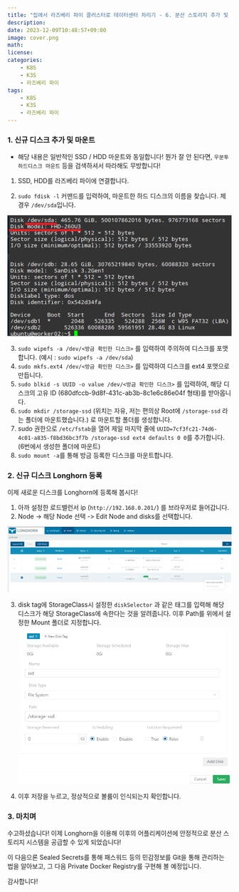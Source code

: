 ```yaml
---
title: "집에서 라즈베리 파이 클러스터로 데이터센터 차리기 - 6. 분산 스토리지 추가 및 Longhorn을 통한 제공하기"
description: 
date: 2023-12-09T10:48:57+09:00
image: cover.png
math: 
license: 
categories:
    - K8S
    - K3S
    - 라즈베리 파이
tags:
    - K8S
    - K3S
    - 라즈베리 파이
---
```


### 1. 신규 디스크 추가 및 마운트

- 해당 내용은 일반적인 SSD / HDD 마운트와 동일합니다! 뭔가 잘 안 된다면, `우분투 하드디스크 마운트` 등을 검색하셔서 따라해도 무방합니다!

1. SSD, HDD를 라즈베리 파이에 연결합니다. 

2. `sudo fdisk -l` 커맨드를 입력하여, 마운트한 하드 디스크의 이름을 찾습니다. 제 경우 `/dev/sda`입니다.

![마운트된 하드디스크 내용](image.png)

3. `sudo wipefs -a /dev/<방금 확인한 디스크>` 를 입력하여 주의하여 디스크를 포맷합니다. (예시 : `sudo wipefs -a /dev/sda`)
4. `sudo mkfs.ext4 /dev/<방금 확인한 디스크>` 를 입력하여 디스크를 ext4 포맷으로 만듭니다.
5. `sudo blkid -s UUID -o value /dev/<방금 확인한 디스크>` 를 입력하여, 해당 디스크의 고유 ID (680dfccb-9d8f-431c-ab3b-8c1e6c86e04f 형태)를 받아옵니다.
6. `sudo mkdir /storage-ssd` (위치는 자유, 저는 편의상 Root에 `/storage-ssd` 라는 폴더에 마운트했습니다.) 로 마운트할 폴더를 생성합니다.
7. sudo 권한으로 `/etc/fstab`을 열어 제일 마지막 줄에 `UUID=7cf3fc21-74d6-4c01-a835-f8bd36bc3f7b /storage-ssd ext4 defaults 0 0`를 추가합니다. (6번에서 생성한 폴더에 마운트)
8. `sudo mount -a`를 통해 방금 등록한 디스크를 마운트합니다.

### 2. 신규 디스크 Longhorn 등록

이제 새로운 디스크를 Longhorn에 등록해 봅시다!

1. 아까 설정한 로드밸런서 ip (`http://192.168.0.201/`) 를 브라우저로 들어갑니다.
2. Node -> 해당 Node 선택 -> Edit Node and disks를 선택합니다.

![Longhorn 설정 스크린샷, Edit Node and disks](image-1.png)

3. disk tag에 StorageClass시 설정한 `diskSelector` 과 같은 태그를 입력해 해당 디스크가 해당 StorageClass에 속한다는 것을 알려줍니다. 이후 Path를 위에서 설정한 Mount 폴더로 지정합니다. 
![Longhorn 설정 스크린샷](image-2.png)

4. 이후 저장을 누르고, 정상적으로 볼륨이 인식되는지 확인합니다.


### 3. 마치며

수고하셨습니다! 이제 Longhorn을 이용해 이후의 어플리케이션에 안정적으로 분산 스토리지 시스템을 공급할 수 있게 되었습니다!

이 다음으론 Sealed Secrets를 통해 패스워드 등의 민감정보를 Git을 통해 관리하는 법을 알아보고, 그 다음 Private Docker Registry를 구현해 볼 예정입니다.

감사합니다!